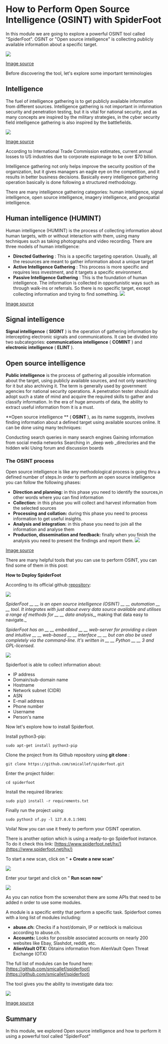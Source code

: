 # **How to Perform Open Source Intelligence (OSINT) with SpiderFoot**

In this module we are going to explore a powerful OSINT tool called &quot;SpiderFoot&quot;. OSINT or &quot;Open source intelligence&quot; is collecting publicly available information about a specific target.

![](https://securitytrails.com/user/pages/blog/099.steve-micallef-spiderfoot/spiderfoothx-visualize.png)

[Image source](https://securitytrails.com/user/pages/blog/099.steve-micallef-spiderfoot/spiderfoothx-visualize.png)

Before discovering the tool, let&#39;s explore some important terminologies

## Intelligence

The fuel of intelligence gathering is to get publicly available information from different sources. Intelligence gathering is not important in information security and penetration testing, but it is vital for national security, and as many concepts are inspired by the military strategies, in the cyber security field intelligence gathering is also inspired by the battlefields.

![](https://img.militaryaerospace.com/files/base/ebm/mae/image/2018/12/1812maesr_mar.png?auto=format&amp;w=720)

[Image source](https://img.militaryaerospace.com/files/base/ebm/mae/image/2018/12/1812maesr_mar.png?auto=format&amp;w=720)

According to International Trade Commission estimates, current annual losses to US industries due to corporate espionage to be over $70 billion.

Intelligence gathering not only helps improve the security position of the organization, but it gives managers an eagle eye on the competition, and it results in better business decisions. Basically every intelligence gathering operation basically is done following a structured methodology.

There are many intelligence gathering categories: human intelligence, signal intelligence, open source intelligence, imagery intelligence, and geospatial intelligence.

## Human intelligence (HUMINT)

Human intelligence (HUMINT) is the process of collecting information about human targets, with or without interaction with them, using many techniques such as taking photographs and video recording. There are three models of human intelligence:

- **Directed Gathering** : This is a specific targeting operation. Usually, all the resources are meant to gather information about a unique target
- **Active Intelligence Gathering** : This process is more specific and requires less investment, and it targets a specific environment.
- **Passive Intelligence Gathering** : This is the foundation of human intelligence. The information is collected in opportunistic ways such as through walk-ins or referrals. So there is no specific target, except collecting information and trying to find something. ![](https://www.incimages.com/uploaded_files/image/970x450/getty_935620656_397725.jpg)

[Image source](https://www.incimages.com/uploaded_files/image/970x450/getty_935620656_397725.jpg)

## Signal intelligence

**Signal intelligence** ( **SIGINT** ) is the operation of gathering information by intercepting electronic signals and communications. It can be divided into two subcategories:  **communications intelligence** ( **COMINT** ) and  **electronic intelligence** ( **ELINT** ).



## Open source intelligence

**Public intelligence**  is the process of gathering all possible information about the target, using publicly available sources, and not only searching for it but also archiving it. The term is generally used by government agencies for national security operations. A penetration tester should also adopt such a state of mind and acquire the required skills to gather and classify information. In the era of huge amounts of data, the ability to extract useful information from it is a must.

**Open source intelligence ** ( **OSINT** ), as its name suggests, involves finding information about a defined target using available sources online. It can be done using many techniques:

Conducting search queries in many search engines Gaining information from social media networks Searching in _deep web _directories and the hidden wiki Using forum and discussion boards

### The OSINT process

Open source intelligence is like any methodological process is going thru a defined number of steps.In order to perform an open source intelligence you can follow the following phases:

- **Direction and planning:** in this phase you need to identify the sources,in other words where you can find information
- **Collection:**  in this phase you will collect and harvest information from the selected sources
- **Processing and collation:**  during this phase you need to process information to get useful insights.
- **Analysis and integration:**  in this phase you need to join all the information and analyse them
- **Production, dissemination and feedback:** finally when you finish the analysis you need to present the findings and report them. ![](https://www.supanet.com/upload/images/201911/osint-stages-52020.png)

[Image source](https://www.supanet.com/upload/images/201911/osint-stages-52020.png)

There are many helpful tools that you can use to perform OSINT, you can find some of them in this post:

**How to Deploy SpiderFoot**

According to its official github [repository](https://github.com/smicallef/spiderfoot):

![](https://lh6.googleusercontent.com/YQjQxaCBZL8Pve7JU3c3wEL0UhMcB1ytdAH02V-8OmTUctX8wjsZR92mNOhJqHJth7_aOCGfVg3B0TG57uic-K9K_Yeo2kE3OYWZuVLO_3-Mdf04A4baFxUO-pnZzg2JFkudyok)

_SpiderFoot __ __ is an open source intelligence (OSINT) __ __ automation __ __ tool. It integrates with just about every data source available and utilises a range of methods for __ __ data analysis__, making that data easy to navigate._

_SpiderFoot has an __ __ embedded __ __ web-server for providing a clean and intuitive __ __ web-based __ __ interface __ __ but can also be used completely via the command-line. It&#39;s written in __ __ Python __ __ 3 and GPL-licensed._

![](https://lh6.googleusercontent.com/xHiH4ykj6jwNBHCeCf2hvQ0p4f4C1afDOThExvJdShMcNLUf0IWdcOIitofYBgBXPv6SIDpjEbK-dUM7nCEgXzGgwKCDhUQaEUnUqDZ-giTgrT1OwjsJP1IE30yw37c0U8tcthI)

Spiderfoot is able to collect information about:

- IP address
- Domain/sub-domain name
- Hostname
- Network subnet (CIDR)
- ASN
- E-mail address
- Phone number
- Username
- Person&#39;s name

Now let&#39;s explore how to install Spiderfoot.

Install python3-pip:

`sudo apt-get install python3-pip`

Clone the project from its Github repository using  **git clone** :

`git clone https://github.com/smicallef/spiderfoot.git`

Enter the project folder:

`cd spiderfoot`

Install the required libraries:

`sudo pip3 install -r requirements.txt`

Finally run the project using:

`sudo python3 sf.py -l 127.0.0.1:5001`

Voila! Now you can use it freely to perform your OSINT operation.

There is another option which is using a ready-to-go Spiderfoot instance. To do it check this link: [https://www.spiderfoot.net/hx/](https://www.spiderfoot.net/hx/)

To start a new scan, click on &quot; **+ Create a new scan**&quot;

![](https://lh5.googleusercontent.com/28jDAJ4AxKoNLsjd5QbJ1vDMheyjr4KbTImVUuScBaflzO4-t2G4i14qChXvhxVVVpGqUHPaHAV-Yqukzkc7QNt6ureofuxqSDfnQSxKFZ1mG405HJk-d_6brGMrc3Q9vdyTbO8)

Enter your target and click on &quot; **Run scan now**&quot;

![](https://lh3.googleusercontent.com/Y17fHyCX9CpYnDE-8hK4KMuj1VWt-gDsb-Em8QdUvcu2hjtHwe7L4HhVEdQ-rX855l5McV_alQSwTG_oIN-Sk42fKLWC4S4o_XHvf3LEYdBnaGb4AVKIQH1pU4VZ3OwR7B7RWsM)

As you can notice from the screenshot there are some APIs that need to be added n order to use some modules.

A module is a specific entity that perform a specific task. Spiderfoot comes with a long list of modules including:

- **abuse.ch:**  Checks if a host/domain, IP or netblock is malicious according to abuse.ch.
- **Accounts:**  Looks for possible associated accounts on nearly 200 websites like Ebay, Slashdot, reddit, etc.
- **AlienVault OTX:**  Obtains information from AlienVault Open Threat Exchange (OTX)

The full list of modules can be found here: [https://github.com/smicallef/spiderfoot](https://github.com/smicallef/spiderfoot)

The tool gives you the ability to investigate data too:

![](https://www.spiderfoot.net/wp-content/uploads/2020/03/Screenshot_2020-03-01-SpiderFoot-HX1-1024x731.png)

[Image source](https://www.spiderfoot.net/wp-content/uploads/2020/03/Screenshot_2020-03-01-SpiderFoot-HX1-1024x731.png)

## Summary

In this module, we explored Open source intelligence and how to perform it using a powerful tool called &quot;SpiderFoot&quot;

